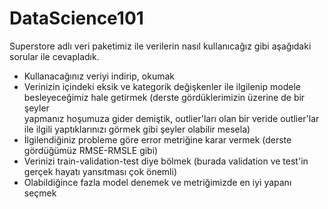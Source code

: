 # DataScience101

Superstore adlı veri paketimiz ile verilerin nasıl kullanıcağız gibi aşağıdaki sorular ile cevapladık. <br/>
- Kullanacağınız veriyi indirip, okumak <br/>
- Verinizin içindeki eksik ve kategorik değişkenler ile ilgilenip modele besleyeceğimiz hale getirmek (derste gördüklerimizin üzerine de bir şeyler <br/> yapmanız hoşumuza gider demiştik, outlier'ları olan bir veride outlier'lar ile ilgili yaptıklarınızı görmek gibi şeyler olabilir mesela) <br/>
- İlgilendiğiniz probleme göre error metriğine karar vermek (derste gördüğümüz RMSE-RMSLE gibi) <br/>
- Verinizi train-validation-test diye bölmek (burada validation ve test'in gerçek hayatı yansıtması çok önemli) <br/>
- Olabildiğince fazla model denemek ve metriğimizde en iyi yapanı seçmek <br/>

